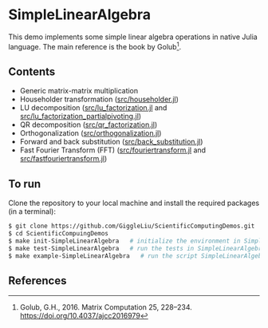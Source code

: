 # SimpleLinearAlgebra

This demo implements some simple linear algebra operations in native Julia language. The main reference is the book by Golub[^Golub2016].

## Contents
- Generic matrix-matrix multiplication
- Householder transformation ([src/householder.jl](src/householder.jl))
- LU decomposition ([src/lu_factorization.jl](src/lu_factorization.jl) and [src/lu_factorization_partialpivoting.jl](src/lu_factorization_partialpivoting.jl))
- QR decomposition ([src/qr_factorization.jl](src/qr_factorization.jl))
- Orthogonalization ([src/orthogonalization.jl](src/orthogonalization.jl))
- Forward and back substitution ([src/back_substitution.jl](src/back_substitution.jl))
- Fast Fourier Transform (FFT) ([src/fouriertransform.jl](src/fouriertransform.jl) and [src/fastfouriertransform.jl](src/fastfouriertransform.jl))

## To run

Clone the repository to your local machine and install the required packages (in a terminal):

```bash
$ git clone https://github.com/GiggleLiu/ScientificComputingDemos.git
$ cd ScientificCompuingDemos
$ make init-SimpleLinearAlgebra   # initialize the environment in SimpleLinearAlgebra and SimpleLinearAlgebra/examples
$ make test-SimpleLinearAlgebra   # run the tests in SimpleLinearAlgebra/test
$ make example-SimpleLinearAlgebra   # run the script SimpleLinearAlgebra/examples/main.jl
```

## References
[^Golub2016]: Golub, G.H., 2016. Matrix Computation 25, 228–234. https://doi.org/10.4037/ajcc2016979